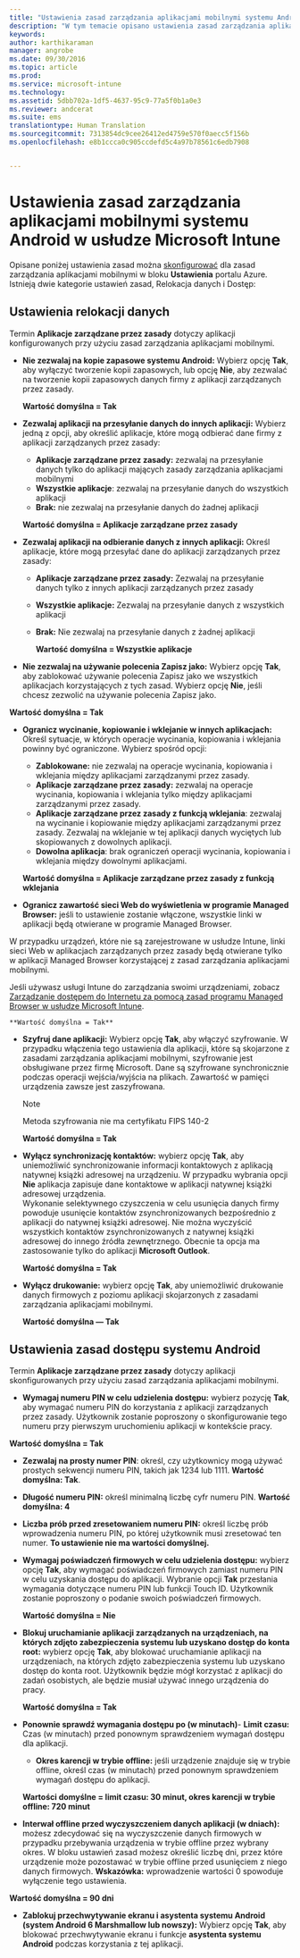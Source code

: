 ```yaml
---
title: "Ustawienia zasad zarządzania aplikacjami mobilnymi systemu Android | Microsoft Intune"
description: "W tym temacie opisano ustawienia zasad zarządzania aplikacjami mobilnymi dla urządzeń z systemem Android."
keywords: 
author: karthikaraman
manager: angrobe
ms.date: 09/30/2016
ms.topic: article
ms.prod: 
ms.service: microsoft-intune
ms.technology: 
ms.assetid: 5dbb702a-1df5-4637-95c9-77a5f0b1a0e3
ms.reviewer: andcerat
ms.suite: ems
translationtype: Human Translation
ms.sourcegitcommit: 7313854dc9cee26412ed4759e570f0aecc5f156b
ms.openlocfilehash: e8b1ccca0c905ccdefd5c4a97b78561c6edb7908


---
```


# Ustawienia zasad zarządzania aplikacjami mobilnymi systemu Android w usłudze Microsoft Intune
Opisane poniżej ustawienia zasad można [skonfigurować](create-and-deploy-mobile-app-management-policies-with-microsoft-intune.md) dla zasad zarządzania aplikacjami mobilnymi w bloku **Ustawienia** portalu Azure.
Istnieją dwie kategorie ustawień zasad, Relokacja danych i Dostęp:

##  Ustawienia relokacji danych
Termin **Aplikacje zarządzane przez zasady** dotyczy aplikacji konfigurowanych przy użyciu zasad zarządzania aplikacjami mobilnymi.
- **Nie zezwalaj na kopie zapasowe systemu Android:** Wybierz opcję **Tak**, aby wyłączyć tworzenie kopii zapasowych, lub opcję **Nie**, aby zezwalać na tworzenie kopii zapasowych danych firmy z aplikacji zarządzanych przez zasady.

  **Wartość domyślna = Tak**
- **Zezwalaj aplikacji na przesyłanie danych do innych aplikacji:** Wybierz jedną z opcji, aby określić aplikacje, które mogą odbierać dane firmy z aplikacji zarządzanych przez zasady:
  -   **Aplikacje zarządzane przez zasady:** zezwalaj na przesyłanie danych tylko do aplikacji mających zasady zarządzania aplikacjami mobilnymi
  -   **Wszystkie aplikacje**: zezwalaj na przesyłanie danych do wszystkich aplikacji
  -   **Brak:** nie zezwalaj na przesyłanie danych do żadnej aplikacji

  **Wartość domyślna = Aplikacje zarządzane przez zasady**
- **Zezwalaj aplikacji na odbieranie danych z innych aplikacji:** Określ aplikacje, które mogą przesyłać dane do aplikacji zarządzanych przez zasady:
  -   **Aplikacje zarządzane przez zasady:** Zezwalaj na przesyłanie danych tylko z innych aplikacji zarządzanych przez zasady
  -   **Wszystkie aplikacje:** Zezwalaj na przesyłanie danych z wszystkich aplikacji
  -   **Brak:** Nie zezwalaj na przesyłanie danych z żadnej aplikacji

      **Wartość domyślna = Wszystkie aplikacje**

-   **Nie zezwalaj na używanie polecenia Zapisz jako:** Wybierz opcję **Tak**, aby zablokować używanie polecenia Zapisz jako we wszystkich aplikacjach korzystających z tych zasad. Wybierz opcję **Nie**, jeśli chcesz zezwolić na używanie polecenia Zapisz jako.

  **Wartość domyślna = Tak**
- **Ogranicz wycinanie, kopiowanie i wklejanie w innych aplikacjach:** Określ sytuacje, w których operacje wycinania, kopiowania i wklejania powinny być ograniczone. Wybierz spośród opcji:
  -   **Zablokowane:** nie zezwalaj na operacje wycinania, kopiowania i wklejania między aplikacjami zarządzanymi przez zasady.
  -   **Aplikacje zarządzane przez zasady:** zezwalaj na operacje wycinania, kopiowania i wklejania tylko między aplikacjami zarządzanymi przez zasady.
  -   **Aplikacje zarządzane przez zasady z funkcją wklejania**: zezwalaj na wycinanie i kopiowanie między aplikacjami zarządzanymi przez zasady. Zezwalaj na wklejanie w tej aplikacji danych wyciętych lub skopiowanych z dowolnych aplikacji.
  -   **Dowolna aplikacja**: brak ograniczeń operacji wycinania, kopiowania i wklejania między dowolnymi aplikacjami.

    **Wartość domyślna = Aplikacje zarządzane przez zasady z funkcją wklejania**
-   **Ogranicz zawartość sieci Web do wyświetlenia w programie Managed Browser:** jeśli to ustawienie zostanie włączone, wszystkie linki w aplikacji będą otwierane w programie Managed Browser.

  W przypadku urządzeń, które nie są zarejestrowane w usłudze Intune, linki sieci Web w aplikacjach zarządzanych przez zasady będą otwierane tylko w aplikacji Managed Browser korzystającej z zasad zarządzania aplikacjami mobilnymi.

  Jeśli używasz usługi Intune do zarządzania swoimi urządzeniami, zobacz [Zarządzanie dostępem do Internetu za pomocą zasad programu Managed Browser w usłudze Microsoft Intune](manage-internet-access-using-managed-browser-policies.md).

    **Wartość domyślna = Tak**
- **Szyfruj dane aplikacji:** Wybierz opcję **Tak**, aby włączyć szyfrowanie. W przypadku włączenia tego ustawienia dla aplikacji, które są skojarzone z zasadami zarządzania aplikacjami mobilnymi, szyfrowanie jest obsługiwane przez firmę Microsoft. Dane są szyfrowane synchronicznie podczas operacji wejścia/wyjścia na plikach. Zawartość w pamięci urządzenia zawsze jest zaszyfrowana.
  >[!NOTE]
  >Metoda szyfrowania nie ma certyfikatu FIPS 140-2

  **Wartość domyślna = Tak**

- **Wyłącz synchronizację kontaktów:** wybierz opcję **Tak**, aby uniemożliwić synchronizowanie informacji kontaktowych z aplikacją natywnej książki adresowej na urządzeniu. W przypadku wybrania opcji **Nie** aplikacja zapisuje dane kontaktowe w aplikacji natywnej książki adresowej urządzenia.<br/>Wykonanie selektywnego czyszczenia w celu usunięcia danych firmy powoduje usunięcie kontaktów zsynchronizowanych bezpośrednio z aplikacji do natywnej książki adresowej. Nie można wyczyścić wszystkich kontaktów zsynchronizowanych z natywnej książki adresowej do innego źródła zewnętrznego. Obecnie ta opcja ma zastosowanie tylko do aplikacji **Microsoft Outlook**.

  **Wartość domyślna = Tak**
- **Wyłącz drukowanie:** wybierz opcję **Tak**, aby uniemożliwić drukowanie danych firmowych z poziomu aplikacji skojarzonych z zasadami zarządzania aplikacjami mobilnymi.

  **Wartość domyślna — Tak**

##  Ustawienia zasad dostępu systemu Android
Termin **Aplikacje zarządzane przez zasady** dotyczy aplikacji skonfigurowanych przy użyciu zasad zarządzania aplikacjami mobilnymi.

- **Wymagaj numeru PIN w celu udzielenia dostępu:** wybierz pozycję **Tak**, aby wymagać numeru PIN do korzystania z aplikacji zarządzanych przez zasady. Użytkownik zostanie poproszony o skonfigurowanie tego numeru przy pierwszym uruchomieniu aplikacji w kontekście pracy.

 **Wartość domyślna = Tak**

 -  **Zezwalaj na prosty numer PIN**: określ, czy użytkownicy mogą używać prostych sekwencji numeru PIN, takich jak 1234 lub 1111. **Wartość domyślna: Tak**.
 - **Długość numeru PIN:** określ minimalną liczbę cyfr numeru PIN. **Wartość domyślna: 4**
 - **Liczba prób przed zresetowaniem numeru PIN:** określ liczbę prób wprowadzenia numeru PIN, po której użytkownik musi zresetować ten numer. **To ustawienie nie ma wartości domyślnej.**
- **Wymagaj poświadczeń firmowych w celu udzielenia dostępu:** wybierz opcję **Tak**, aby wymagać poświadczeń firmowych zamiast numeru PIN w celu uzyskania dostępu do aplikacji.  Wybranie opcji **Tak** przesłania wymagania dotyczące numeru PIN lub funkcji Touch ID.  Użytkownik zostanie poproszony o podanie swoich poświadczeń firmowych.

  **Wartość domyślna = Nie**
- **Blokuj uruchamianie aplikacji zarządzanych na urządzeniach, na których zdjęto zabezpieczenia systemu lub uzyskano dostęp do konta root:** wybierz opcję **Tak**, aby blokować uruchamianie aplikacji na urządzeniach, na których zdjęto zabezpieczenia systemu lub uzyskano dostęp do konta root. Użytkownik będzie mógł korzystać z aplikacji do zadań osobistych, ale będzie musiał używać innego urządzenia do pracy.

  **Wartość domyślna = Tak**
- **Ponownie sprawdź wymagania dostępu po (w minutach)**-   **Limit czasu:** Czas (w minutach) przed ponownym sprawdzeniem wymagań dostępu dla aplikacji.
  -   **Okres karencji w trybie offline:** jeśli urządzenie znajduje się w trybie offline, określ czas (w minutach) przed ponownym sprawdzeniem wymagań dostępu do aplikacji.

    **Wartości domyślne = limit czasu: 30 minut, okres karencji w trybie offline: 720 minut**

-   **Interwał offline przed wyczyszczeniem danych aplikacji (w dniach):** możesz zdecydować się na wyczyszczenie danych firmowych w przypadku przebywania urządzenia w trybie offline przez wybrany okres.  W bloku ustawień zasad możesz określić liczbę dni, przez które urządzenie może pozostawać w trybie offline przed usunięciem z niego danych firmowych. **Wskazówka:** wprowadzenie wartości 0 spowoduje wyłączenie tego ustawienia.

  **Wartość domyślna = 90 dni**
- **Zablokuj przechwytywanie ekranu i asystenta systemu Android (system Android 6 Marshmallow lub nowszy):** Wybierz opcję **Tak**, aby blokować przechwytywanie ekranu i funkcje **asystenta systemu Android** podczas korzystania z tej aplikacji.



<!--HONumber=Oct16_HO2-->


